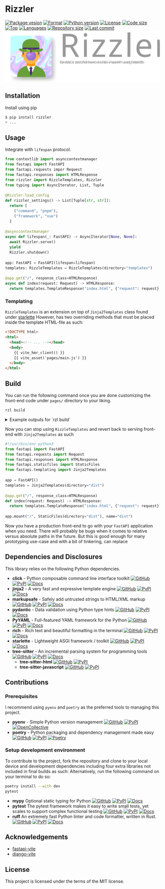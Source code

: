 # Rizzler

[![Package vesion](https://img.shields.io/pypi/v/rizzler)](https://pypi.org/project/rizzler)
[![Format](https://img.shields.io/pypi/format/rizzler)](https://pypi.org/project/rizzler)
[![Python version](https://img.shields.io/pypi/pyversions/rizzler)](https://pypi.org/project/rizzler)
[![License](https://img.shields.io/pypi/l/rizzler)](https://pypi.org/project/rizzler)
[![Code size](https://img.shields.io/github/languages/code-size/aekasitt/rizzler)](.)
[![Top](https://img.shields.io/github/languages/top/aekasitt/rizzler)](.)
[![Languages](https://img.shields.io/github/languages/count/aekasitt/rizzler)](.)
[![Repository size](https://img.shields.io/github/repo-size/aekasitt/rizzler)](.)
[![Last commit](https://img.shields.io/github/last-commit/aekasitt/rizzler/master)](.)
[![Rizzler Banner](./static/rizzler-banner.svg)](https://github.com/aekasitt/rizzler/blob/master/static/rizzler-banner.svg)

## Installation

Install using pip

```sh
$ pip install rizzler
> ...
```

## Usage

Integrate with `lifespan` protocol.

```python
from contextlib import asynccontextmanager
from fastapi import FastAPI
from fastapi.requests impor Request
from fastapi.responses import HTMLResponse
from rizzler import RizzleTemplates, Rizzler
from typing import AsyncIterator, List, Tuple

@Rizzler.load_config
def rizzler_settings() -> List[Tuple[str, str]]:
  return [
    ("command", "pnpm"),
    ("framework", "vue")
  ]

@asynccontextmanager
async def lifespan(_: FastAPI) -> AsyncIterator[None, None]:
  await Rizzler.serve()
  yield
  Rizzler.shutdown()

app: FastAPI = FastAPI(lifespan=lifespan)
templates: RizzleTemplates = RizzleTemplates(directory="templates")

@app.get("/", response_class=HTMLResponse)
async def index(request: Request) -> HTMLResponse:
  return templates.TemplateResponse("index.html", {"request": request})
```

### Templating

`RizzleTemplates` is an extension on top of `Jinja2Templates` class found under [starlette](starlette.io)
However, has two overriding methods that must be placed inside the template HTML-file as such:

```html
<!DOCTYPE html>
<html>
  <head><!-- ... --></head>
  <body>
    {{ vite_hmr_client() }}
    {{ vite_asset('pages/main.js') }}
  </body>
</html>
```

## Build

You can run the following command once you are done customizing the front-end code under `pages/` directory
to your liking.

```sh
rzl build
```

<details>
  <summary>Example outputs for `rzl build`</summary>

  ```sh
  $ rzl build
  > INFO     ⚡Building Rizzler front-end…
  > INFO
  > INFO     > rzl-tmp@0.0.0 build /Users/user/workspaces/rzl-react
  > INFO     > vite build                                       
  > INFO                                                       
  > INFO     vite v5.3.3 building for production...           
  > INFO     transforming...                                 
  > INFO     ✓ 32 modules transformed.                      
  > INFO     rendering chunks...                           
  > INFO     computing gzip size...                       
  > INFO     dist/rizz.svg    4.13 kB │ gzip:  2.14 kB   
  > INFO     dist/rizz.css    1.39 kB │ gzip:  0.72 kB  
  > INFO     dist/rizz.js   142.63 kB │ gzip: 45.74 kB 
  > INFO     ✓ built in 390ms
  ```
</details>

Now you can stop using `RizzleTemplates` and revert back to serving front-end with `Jinja2Templates`
as such

```python
#!/usr/bin/env python3
from fastapi import FastAPI
from fastapi.requests import Request
from fastapi.responses import HTMLResponse
from fastapi.staticfiles import StaticFiles
from fastapi.templating import Jinja2Templates

app = FastAPI()
templates = Jinja2Templates(directory="dist")

@app.get("/", response_class=HTMLResponse)
def index(request: Request) -> HTMLResponse:
  return templates.TemplateResponse("index.html", {"request": request})

app.mount("/", StaticFiles(directory="dist"), name="dist")
```

Now you have a production front-end to go with your `FastAPI` application when you need.
There will probably be bugs when it comes to relative versus absolute paths in the future.
But this is good enough for many prototyping use-case and with a bit of tinkering, can replace 

## Dependencies and Disclosures

This library relies on the following Python dependencies.

- **click** - Python composable command line interface toolkit 
  [![GitHub](https://img.shields.io/badge/GitHub-2B3137?logo=github&logoColor=white)](https://github.com/pallets/click)
  [![PyPI](https://img.shields.io/badge/-PyPI:%20click-3775A9?logo=pypi&logoColor=white)](https://pypi.org/project/click)
  [![Docs](https://img.shields.io/badge/Sphinx-0A507A?logo=sphinx&logoColor=white)](https://click.palletsprojects.com/en/8.1.x)
- **jinja2** - A very fast and expressive template engine
  [![GitHub](https://img.shields.io/badge/GitHub-2B3137?logo=github&logoColor=white)](https://github.com/pallets/jinja)
  [![PyPI](https://img.shields.io/badge/-PyPI:%20jinja2-3775A9?logo=pypi&logoColor=white)](https://pypi.org/project/jinja2)
  [![Docs](https://img.shields.io/badge/Sphinx-0A507A?logo=sphinx&logoColor=white)](https://jinja.palletsprojects.com/en/3.1.x)
- **markupsafe** - Safely add untrusted strings to HTML/XML markup
  [![GitHub](https://img.shields.io/badge/GitHub-2B3137?logo=github&logoColor=white)](https://github.com/pallets/markupsafe)
  [![PyPI](https://img.shields.io/badge/-PyPI:%20markupsafe-3775A9?logo=pypi&logoColor=white)](https://pypi.org/project/markupsafe)
  [![Docs](https://img.shields.io/badge/Sphinx-0A507A?logo=sphinx&logoColor=white)](https://markupsafe.palletsprojects.com/en/2.1.x)
- **pydantic** - Data validation using Python type hints
  [![GitHub](https://img.shields.io/badge/GitHub-2B3137?logo=github&logoColor=white)](https://github.com/pydantic/pydantic)
  [![PyPI](https://img.shields.io/badge/-PyPI:%20pydantic-3775A9?logo=pypi&logoColor=white)](https://pypi.org/project/pydantic)
  [![Docs]()](https://docs.pydantic.dev)
- **PyYAML** - Full-featured YAML framework for the Python
  [![GitHub](https://img.shields.io/badge/GitHub-2B3137?logo=github&logoColor=white)](https://github.com/yaml/pyyaml)
  [![PyPI](https://img.shields.io/badge/-PyPI:%20pyyaml-3775A9?logo=pypi&logoColor=white)](https://pypi.org/project/pyyaml)
  [![Docs](https://img.shields.io/badge/user-guide-brightgreen?logo=readthedocs)](https://pyyaml.org)
- **rich** - Rich text and beautiful formatting in the terminal
  [![GitHub](https://img.shields.io/badge/GitHub-2B3137?logo=github&logoColor=white)](https://github.com/Textualize/rich)
  [![PyPI](https://img.shields.io/badge/-PyPI:%20rich-3775A9?logo=pypi&logoColor=white)](https://pypi.org/project/rich)
  [![Docs](https://img.shields.io/readthedocs/rich?logo=readthedocs)](https://rich.readthedocs.io/en/latest)
- **starlette** - Lightweight ASGI framework / toolkit
  [![GitHub](https://img.shields.io/badge/GitHub-2B3137?logo=github&logoColor=white)](https://github.com/encode/starlette)
  [![PyPI](https://img.shields.io/badge/-PyPI:%20starlette-3775A9?logo=pypi&logoColor=white)](https://pypi.org/project/starlette)
  [![Docs](https://img.shields.io/badge/MkDocs-526CFE?logo=materialformkdocs&logoColor=white)](https://www.starlette.io)
- **tree-sitter** - An incremental parsing system for programming tools 
  [![GitHub](https://img.shields.io/badge/GitHub-2B3137?logo=github&logoColor=white)](https://github.com/tree-sitter/tree-sitter)
  [![PyPI](https://img.shields.io/badge/-PyPI:%20tree-sitter-3775A9?logo=pypi&logoColor=white)](https://pypi.org/project/tree-sitter)
  [![Docs](https://img.shields.io/badge/user-guide-brightgreen?logo=readthedocs)](https://tree-sitter.github.io/tree-sitter)
  - **tree-sitter-html**
    [![GitHub](https://img.shields.io/badge/GitHub-2B3137?logo=github&logoColor=white)](https://github.com/tree-sitter/tree-sitter-html)
    [![PyPI](https://img.shields.io/badge/-PyPI:%20tree-sitter-html-3775A9?logo=pypi&logoColor=white)](https://pypi.org/project/tree-sitter-html)
  - **tree-sitter-javascript**
    [![GitHub](https://img.shields.io/badge/GitHub-2B3137?logo=github&logoColor=white)](https://github.com/tree-sitter/tree-sitter-javascript)
    [![PyPI](https://img.shields.io/badge/-PyPI:%20tree-sitter-javascript-3775A9?logo=pypi&logoColor=white)](https://pypi.org/project/tree-sitter-javascript)

## Contributions

### Prerequisites


I recommend using `pyenv` and `poetry` as the preferred tools to managing this project.

- **pyenv**  - Simple Python version management 
  [![GitHub](https://img.shields.io/badge/GitHub-2B3137?logo=github&logoColor=white)](https://github.com/pyenv/pyenv)
  [![PyPI](https://img.shields.io/badge/-PyPI:%20pyenv-3775A9?logo=pypi&logoColor=white)](https://pypi.org/project/pyenv)
  [![OpenCollective](https://img.shields.io/badge/-OpenCollective:%20pyenv-7FADF2?logo=opencollective&logoColor=white)](https://opencollective.com/pyenv)
- **poetry** - Python packaging and dependency management made easy 
  [![GitHub](https://img.shields.io/badge/GitHub-2B3137?logo=github&logoColor=white)](https://github.com/python-poetry/poetry)
  [![PyPI](https://img.shields.io/badge/-PyPI:%20poetry-3775A9?logo=pypi&logoColor=white)](https://pypi.org/project/poetry)
  [![Poetry](https://img.shields.io/badge/-Poetry-60A5FA?logo=poetry&logoColor=white)](https://python-poetry.org)

### Setup development environment

To contribute to the project, fork the repository and clone to your local device and development
dependencies including four extra libraries not included in final builds as such:
Alternatively, run the following command on your terminal to do so:

```bash
poetry install --with dev
pytest
```

- **mypy** Optional static typing for Python
  [![GitHub](https://img.shields.io/badge/GitHub-2B3137?logo=github&logoColor=white)](https://github.com/python/mypy)
  [![PyPI](https://img.shields.io/badge/-PyPI:%20mypy-3775A9?logo=pypi&logoColor=white)](https://pypi.org/project/mypy)
  [![Docs](https://img.shields.io/readthedocs/mypy?logo=readthedocs)](https://mypy.readthedocs.io/en/stable/) 
- **pytest** The pytest framework makes it easy to write small tests, yet scales to support complex functional testing
  [![GitHub](https://img.shields.io/badge/GitHub-2B3137?logo=github&logoColor=white)](https://github.com/pytest-dev/pytest)
  [![PyPI](https://img.shields.io/badge/-PyPI:%20pytest-3775A9?logo=pypi&logoColor=white)](https://pypi.org/project/pytest)
  [![Docs](https://img.shields.io/badge/Sphinx-0A507A?logo=sphinx)](https://docs.pytest.org/en/latest)
- **ruff** An extremely fast Python linter and code formatter, written in Rust.
  [![GitHub](https://img.shields.io/badge/GitHub-2B3137?logo=github&logoColor=white)](https://github.com/astral-sh/ruff)
  [![PyPI](https://img.shields.io/badge/-PyPI:%20ruff-3775A9?logo=pypi&logoColor=white)](https://pypi.org/project/ruff)
  [![Docs](https://img.shields.io/badge/MkDocs-526CFE?logo=materialformkdocs&logoColor=white)](https://docs.astral.sh/ruff) 

## Acknowledgements

* [fastapi-vite](https://github.com/cofin/fastapi-vite)
* [django-vite](https://github.com/MrBin99/django-vite)

## License

This project is licensed under the terms of the MIT license.
